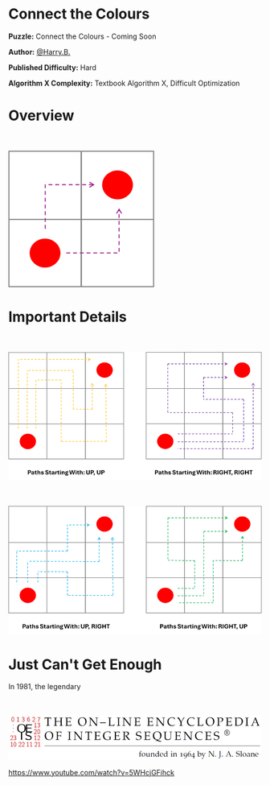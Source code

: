 # Connect the Colours

__Puzzle:__ Connect the Colours - Coming Soon

__Author:__ [@Harry.B.](https://www.codingame.com/profile/d926a93cb394ded661b204822965c5fa7122915)

__Published Difficulty:__ Hard

__Algorithm X Complexity:__ Textbook Algorithm X, Difficult Optimization

# Overview


<BR><BR>
![Connect the Colours 2x2](ConnectColoursPaths2x2.png)
<BR>


# Important Details

<BR><BR>
![Connect the Colours 3x3 (1 of 2)](ConnectColoursPaths1.png)
<BR>

<BR><BR>
![Connect the Colours 3x3 (2 of 2)](ConnectColoursPaths2.png)
<BR>

# Just Can't Get Enough



In 1981, the legendary 

<BR><BR>
![The On-Line Encyclopedia of Integer Sequences](OEISBanner.jpg)
<BR>


https://www.youtube.com/watch?v=5WHcjGFihck
